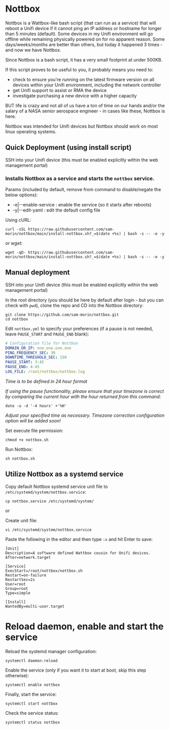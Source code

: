 # Nottbox

Nottbox is a Wattbox-like bash script (that can run as a service) that will reboot a Unifi device if it cannot ping an IP address or hostname for longer than 5 minutes (default). Some devices in my Unifi environment will go offline while remaining physically powered on for no apparent reason. Some days/weeks/months are better than others, but today it happened 3 times - and now we have Nottbox.

Since Nottbox is a bash script, it has a very small footprint at under 500KB. 

If this script proves to be useful to you, it probably means you need to:

<ul>
    <li>check to ensure you're running on the latest firmware version on all devices within your Unifi environment, including the network controller</li>
    <li>get Unifi support to assist or RMA the device</li>
    <li>investigate purchasing a new device with a higher capacity</li>
</ul>

BUT life is crazy and not all of us have a ton of time on our hands and/or the salary of a NASA senior aerospace engineer - in cases like these, Nottbox is here.

Nottbox was intended for Unifi devices but Nottbox should work on most linux operating systems.


## Quick Deployment (using install script)

SSH into your Unifi device (this must be enabled explicitly within the web management portal)

### Installs Nottbox as a service and starts the `nottbox` service.
Params (included by default, remove from command to disable/negate the below options):
<ul>
    <li>-e|--enable-service : enable the service (so it starts after reboots)</li>
    <li>-y|--edit-yaml : edit the default config file</li>
</ul>

Using cURL:
```shell
curl -sSL https://raw.githubusercontent.com/sam-morin/nottbox/main/install-nottbox.sh?_=$(date +%s) | bash -s -- -e -y
```
*or wget:*
```shell
wget -qO- https://raw.githubusercontent.com/sam-morin/nottbox/main/install-nottbox.sh?_=$(date +%s) | bash -s -- -e -y
```


## Manual deployment

SSH into your Unifi device (this must be enabled explicitly within the web management portal)

In the root directory (you should be here by default after login - but you can check with `pwd`), clone the repo and CD into the Nottbox directory:
```shell
git clone https://github.com/sam-morin/nottbox.git
cd nottbox
```

Edit `nottbox.yml` to specify your preferences (if a pause is not needed, leave `PAUSE_START` and `PAUSE_END` blank):
```yml
# Configuration file for Nottbox
DOMAIN_OR_IP: one.one.one.one
PING_FREQUENCY_SEC: 30
DOWNTIME_THRESHOLD_SEC: 150
PAUSE_START: 3:45
PAUSE_END: 4:45
LOG_FILE: /root/nottbox/nottbox.log
```
*Time is to be defined in 24 hour format*

*If using the pause functionality, please ensure that your timezone is correct by comparing the current hour with the hour returned from this command:*
```shell
date -u -d '-4 hours' +'%H'
```
*Adjust your specified time as necessary. Timezone correction configuration option will be added soon!*


Set execute file permission:
```shell
chmod +x nottbox.sh
```

Run Nottbox:
```shell
sh nottbox.sh
```


## Utilize Nottbox as a systemd service

Copy default Nottbox systemd service unit file to `/etc/systemd/system/nottbox.service`:
```shell
cp nottbox.service /etc/systemd/system/
```

or

Create unit file:
```shell
vi /etc/systemd/system/nottbox.service
```

Paste the following in the editor and then type `:x` and hit Enter to save:
```
[Unit]
Description=A software defined Wattbox cousin for Unifi devices.
After=network.target

[Service]
ExecStart=/root/nottbox/nottbox.sh
Restart=on-failure
RestartSec=2s
User=root
Group=root
Type=simple

[Install]
WantedBy=multi-user.target
```


# Reload daemon, enable and start the service

Reload the systemd manager configuration:
```shell
systemctl daemon-reload
```

Enable the service (only if you want it to start at boot, skip this step otherwise):
```shell
systemctl enable nottbox
```

Finally, start the service:
```shell
systemctl start nottbox
```

Check the service status:
```shell
systemctl status nottbox
```
